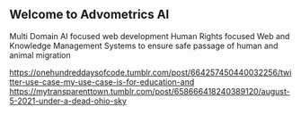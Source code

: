## Welcome to Advometrics AI


Multi Domain AI focused web development Human Rights focused Web and Knowledge Management Systems to ensure safe passage of human and animal migration

<div class="tumblr-post" data-href="https://embed.tumblr.com/embed/post/_rgEtASwZ__XWft12HGajQ/664257450440032256" data-did="60e3db24b3eb61eb1eaebc9cf9ee210217b9e55e"><a href="https://onehundreddaysofcode.tumblr.com/post/664257450440032256/twitter-use-case-my-use-case-is-for-education-and">https://onehundreddaysofcode.tumblr.com/post/664257450440032256/twitter-use-case-my-use-case-is-for-education-and</a></div>  <script async src="https://assets.tumblr.com/post.js"></script>



 <div class="tumblr-post" data-href="https://embed.tumblr.com/embed/post/5ZXI2tHQh9Oj1bMDekn-jQ/658666418240389120" data-did="a85339abdade6faa834c0a59d6b1c619946f40c7"><a href="https://mytransparenttown.tumblr.com/post/658666418240389120/august-5-2021-under-a-dead-ohio-sky">https://mytransparenttown.tumblr.com/post/658666418240389120/august-5-2021-under-a-dead-ohio-sky</a></div>  <script async src="https://assets.tumblr.com/post.js"></script>



